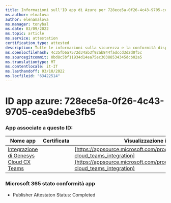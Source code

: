 ```yaml
---
title: Informazioni sull'ID app di Azure per 728ece5a-0f26-4c43-9705-cea9debe3fb5
ms.author: elmalova
author: elenamalova
ms.manager: tonybal
ms.date: 03/09/2022
ms.topic: article
ms.service: attestation
certification_type: attested
description: Tutte le informazioni sulla sicurezza e la conformità disponibili per 728ece5a-0f26-4c43-9705-cea9debe3fb5.
ms.openlocfilehash: 4c35fb6a7572d34ab3f92ab844fadccd3d2d0f5c
ms.sourcegitcommit: 0bd8c5bf11934d14ea75ec30388534345dcb02a5
ms.translationtype: MT
ms.contentlocale: it-IT
ms.lasthandoff: 03/10/2022
ms.locfileid: "63422514"
---
```

# <a name="azure-app-id-728ece5a-0f26-4c43-9705-cea9debe3fb5"></a>ID app azure: 728ece5a-0f26-4c43-9705-cea9debe3fb5


### <a name="apps-associated-with-this-id"></a>App associate a questo ID:
| **Nome app** | **Certificata** | **Visualizzazione in AppSource** |
|--------------|---------------|-----------------------|
| [Integrazione di Genesys Cloud CX Teams](https://docs.microsoft.com/microsoft-365-app-certification/forward/genesyslabs.genesys-cloud_teams_integration) |  | [https://appsource.microsoft.com/product/office/genesyslabs.genesys-cloud_teams_integration](https://appsource.microsoft.com/product/office/genesyslabs.genesys-cloud_teams_integration) |

### <a name="microsoft-365-app-compliance-status"></a>Microsoft 365 stato conformità app
- Publisher Attestaton Status: Completed
